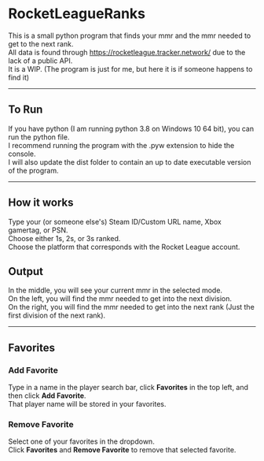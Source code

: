 # RocketLeagueRanks
This is a small python program that finds your mmr and the mmr needed to get to the next rank.  
All data is found through https://rocketleague.tracker.network/ due to the lack of a public API.  
It is a WIP. (The program is just for me, but here it is if someone happens to find it)  

---
## To Run
If you have python (I am running python 3.8 on Windows 10 64 bit), you can run the python file.   
I recommend running the program with the .pyw extension to hide the console.  
I will also update the dist folder to contain an up to date executable version of the program.  

---
## How it works
Type your (or someone else's) Steam ID/Custom URL name, Xbox gamertag, or PSN.  
Choose either 1s, 2s, or 3s ranked.  
Choose the platform that corresponds with the Rocket League account.  

## Output
In the middle, you will see your current mmr in the selected mode.  
On the left, you will find the mmr needed to get into the next division.   
On the right, you will find the mmr needed to get into the next rank (Just the first division of the next rank).  

---
## Favorites
### Add Favorite
Type in a name in the player search bar, click **Favorites** in the top left, and then click **Add Favorite**.  
That player name will be stored in your favorites.  

### Remove Favorite
Select one of your favorites in the dropdown.  
Click **Favorites** and **Remove Favorite** to remove that selected favorite.  
